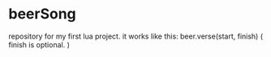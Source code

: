 # beerSong
repository for my first lua project. it works like this: beer.verse(start, finish) ( finish is optional. )
